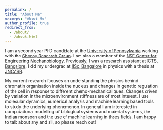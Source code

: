 ```yaml
---
permalink: /
title: "About Me" 
excerpt: "About Me"
author_profile: true
redirect_from: 
  - /about/
  - /about.html
---
```


I am a second year PhD candidate at the [University of Pennsylvania](https://www.upenn.edu) working with the [Shenoy Research Group](https://shenoy.seas.upenn.edu). I am also a member of the [NSF Center for Engineering Mechanobiology](https://cemb.upenn.edu). Previously, I was a research assistant at [ICTS, Bangalore](https://www.icts.res.in). I did my undergrad at [IISc, Bangalore](https://iisc.ac.in) in physics with a thesis at [JNCASR](https://www.jncasr.ac.in/home). 

My current research focuses on understanding the physics behind chromatin organisation inside the nucleus and changes in genetic regulation of the cell in response to different chemo-mechanical ques. Changes driven by variation in the microenvironment stiffness are of most interest. I use molecular dynamics, numerical analysis and machine learning based tools to study the underlying phenomenon. In general I am interested in computational modelling of biological systems and material systems, the Indian monsoon and the use of machine learning in thses fields. I am happy to talk about any and all, so please reach out!
